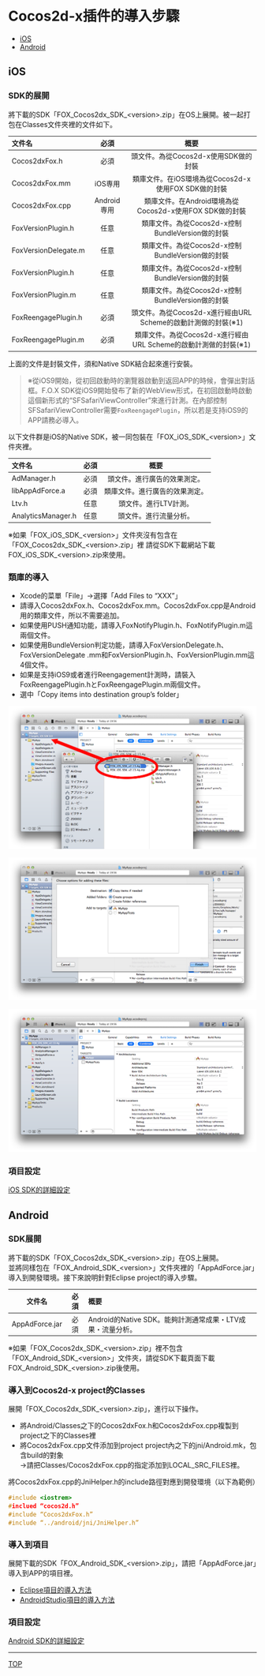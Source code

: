 # Cocos2d-x插件的導入步驟

* [iOS](./README.md#ios)
* [Android](./README.md#android)

## iOS

### SDK的展開

將下載的SDK「FOX_Cocos2dx_SDK_&lt;version&gt;.zip」在OS上展開。被一起打包在Classes文件夾裡的文件如下。

文件名|必須|概要
:--------|:-------------:|:--------:
Cocos2dxFox.h|必須|頭文件。為從Cocos2d-x使用SDK做的封裝
Cocos2dxFox.mm|	iOS専用	|類庫文件。在iOS環境為從Cocos2d-x使用FOX SDK做的封裝
Cocos2dxFox.cpp|Android専用|類庫文件。在Android環境為從Cocos2d-x使用FOX SDK做的封裝
FoxVersionPlugin.h|任意|類庫文件。為從Cocos2d-x控制BundleVersion做的封裝
FoxVersionDelegate.m|任意|類庫文件。為從Cocos2d-x控制BundleVersion做的封裝|
FoxVersionPlugin.h|任意|類庫文件。為從Cocos2d-x控制BundleVersion做的封裝|
FoxVersionPlugin.m|任意|類庫文件。為從Cocos2d-x控制BundleVersion做的封裝|
FoxReengagePlugin.h|必須|頭文件。為從Cocos2d-x進行經由URL Scheme的啟動計測做的封裝(※1)|
FoxReengagePlugin.m|必須|類庫文件。為從Cocos2d-x進行經由URL Scheme的啟動計測做的封裝(※1)|

上面的文件是封裝文件，須和Native SDK結合起來進行安裝。

> ※從iOS9開始，從初回啟動時的瀏覽器啟動到返回APP的時候，會彈出對話框。F.O.X SDK從iOS9開始發布了新的WebView形式，在初回啟動時啟動這個新形式的“SFSafariViewController”來進行計測。在內部控制SFSafariViewController需要`FoxReengagePlugin`，所以若是支持iOS9的APP請務必導入。

以下文件群是iOS的Native SDK，被一同包裝在「FOX_iOS_SDK_&lt;version&gt;」文件夾裡。

文件名|必須|概要
:--------|:-------------:|:--------:
AdManager.h|必須|頭文件。進行廣告的效果測定。|
libAppAdForce.a|必須|類庫文件。進行廣告的效果測定。|
Ltv.h|任意|頭文件。進行LTV計測。|
AnalyticsManager.h|任意|頭文件。進行流量分析。|

※如果「FOX_iOS\_SDK_&lt;version&gt;」文件夾沒有包含在「FOX_Cocos2dx\_SDK_&lt;version&gt;.zip」裡
請從SDK下載網站下載FOX_iOS_SDK_&lt;version&gt;.zip來使用。

### 類庫的導入

* Xcode的菜單「File」→選擇「Add Files to “XXX”」
* 請導入Cocos2dxFox.h、Cocos2dxFox.mm。Cocos2dxFox.cpp是Android用的類庫文件，所以不需要追加。
* 如果使用PUSH通知功能，請導入FoxNotifyPlugin.h、FoxNotifyPlugin.m這兩個文件。
* 如果使用BundleVersion判定功能，請導入FoxVersionDelegate.h、FoxVersionDelegate .mm和FoxVersionPlugin.h、FoxVersionPlugin.mm這4個文件。
* 如果是支持iOS9或者進行Reengagement計測時，請裝入FoxReengagePlugin.hとFoxReengagePlugin.m兩個文件。
* 選中「Copy items into destination group’s folder」



![安裝01](./ios/img01.png)

![安裝02](./ios/img02.png)

![安裝03](./ios/img03.png)

### 項目設定

[iOS SDK的詳細設定](./ios/README.md)

## Android

### SDK展開

將下載的SDK「FOX_Cocos2dx_SDK_&lt;version&gt;.zip」在OS上展開。<br>並將同樣包在「FOX_Android_SDK_&lt;version&gt;」文件夾裡的「AppAdForce.jar」導入到開發環境。接下來說明針對Eclipse project的導入步驟。

|文件名|必須|概要|
|:------:|:------:|:------|
|AppAdForce.jar|必須|Android的Native SDK。能夠計測通常成果・LTV成果・流量分析。|

※如果「FOX_Cocos2dx_SDK_&lt;version&gt;.zip」裡不包含「FOX_Android_SDK_&lt;version&gt;」文件夾，請從SDK下載頁面下載FOX_Android_SDK_&lt;version&gt;.zip後使用。

### 導入到Cocos2d-x project的Classes

展開「FOX_Cocos2dx\_SDK_&lt;version&gt;.zip」，進行以下操作。

* 將Android/Classes之下的Cocos2dxFox.h和Cocos2dxFox.cpp複製到project之下的Classes裡
* 將Cocos2dxFox.cpp文件添加到project project內之下的jni/Android.mk，包含build的對象<br>
→請把Classes/Cocos2dxFox.cpp的指定添加到LOCAL_SRC_FILES裡。

將Cocos2dxFox.cpp的JniHelper.h的include路徑對應到開發環境（以下為範例）

```cpp
#include <iostrem>
#inclued “cocos2d.h”
#include “Cocos2dxFox.h”
#include “../android/jni/JniHelper.h”
```

###	導入到項目

展開下載的SDK「FOX_Android_SDK_&lt;version&gt;.zip」，請把「AppAdForce.jar」導入到APP的項目裡。

* [Eclipse項目的導入方法](./android/ide/eclipse/README.md)
* [AndroidStudio項目的導入方法](./android/ide/android_studio/README.md)

### 項目設定

[Android SDK的詳細設定](./android/README.md)

---
[TOP](/lang/zh-tw/README.md)
